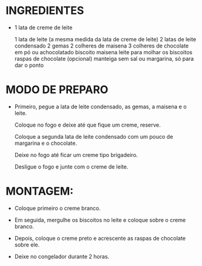 # INGREDIENTES

- 1 lata de creme de leite
  
  1 lata de leite (a mesma medida da lata de creme de leite)
  2 latas de leite condensado
  2 gemas
  2 colheres de maisena
  3 colheres de chocolate em pó ou achocolatado
  biscoito maisena
  leite para molhar os biscoitos
  raspas de chocolate (opcional)
  manteiga sem sal ou margarina, só para dar o ponto

# 

# MODO DE PREPARO

- Primeiro, pegue a lata de leite condensado, as gemas, a maisena e o leite.
  
  Coloque no fogo e deixe até que fique um creme, reserve.
  
  Coloque a segunda lata de leite condensado com um pouco de margarina e o chocolate.
  
  Deixe no fogo até ficar um creme tipo brigadeiro.
  
  Desligue o fogo e junte com o creme de leite.
  
  

# MONTAGEM:

- Coloque primeiro o creme branco.

- Em seguida, mergulhe os biscoitos no leite e coloque sobre o creme branco.

- Depois, coloque o creme preto e acrescente as raspas de chocolate sobre ele.

- Deixe no congelador durante 2 horas.
